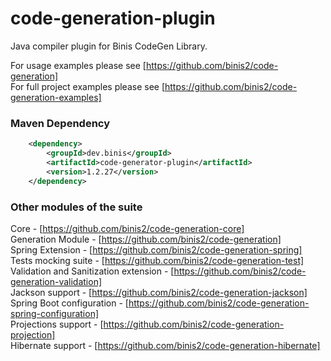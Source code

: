 # code-generation-plugin

Java compiler plugin for Binis CodeGen Library.

For usage examples please see [https://github.com/binis2/code-generation]    
For full project examples please see [https://github.com/binis2/code-generation-examples] 

### Maven Dependency
```xml
    <dependency>
        <groupId>dev.binis</groupId>
        <artifactId>code-generator-plugin</artifactId>
        <version>1.2.27</version>
    </dependency>
```

### Other modules of the suite

Core - [https://github.com/binis2/code-generation-core]   
Generation Module - [https://github.com/binis2/code-generation]   
Spring Extension - [https://github.com/binis2/code-generation-spring]   
Tests mocking suite - [https://github.com/binis2/code-generation-test]   
Validation and Sanitization extension - [https://github.com/binis2/code-generation-validation]   
Jackson support - [https://github.com/binis2/code-generation-jackson]   
Spring Boot configuration - [https://github.com/binis2/code-generation-spring-configuration]   
Projections support - [https://github.com/binis2/code-generation-projection]   
Hibernate support - [https://github.com/binis2/code-generation-hibernate]   